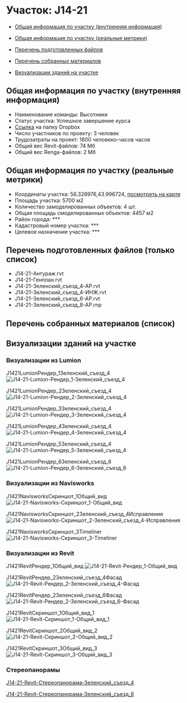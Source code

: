 # Участок: J14-21

* [Общая информация по участку (внутренняя информация)](#Chapter1)

* [Общая информация по участку (реальные метрики)](#Chapter2)

* [Перечень подготовленных файлов](#Chapter3)

* [Перечень собранных материалов](#Chapter4)

* [Визуализации зданий на участке](#Chapter5)

## <a id="Chapter1"></a> Общая информация по участку (внутренняя информация)
+ Наименование команды: Высотники
+ Статус участка: Успешное завершение курса
+ [Ссылка](https://www.dropbox.com/sh/wvvgv1nw1iqred9/AADZIiahqAsV7J7cVA2ZYdOwa/J14_21?dl=0) на папку Dropbox
+ Число участников по проекту: 3 человек
+ Трудозатраты на проект: 1800 человеко-часов часов
+ Общий вес Revit-файлов: 74 Мб
+ Общий вес Renga-файлов: 2 Мб
## <a id="Chapter2"></a> Общая информация по участку (реальные метрики)
+ Координаты участка: 56.328976,43.996724, [посмотреть на карте](https://yandex.ru/maps/47/nizhny-novgorod/?ll=43.996724%2C56.328976&z=19)
+ Площадь участка: 5700 м2
+ Количество замоделированных объектов: 4 шт.
+ Общая площадь смоделированных объектов: 4457 м2
+ Район города: *** 
+ Кадастровый номер участка: *** 
+ Целевое назначение участка: *** 
## <a id="Chapter3"></a> Перечень подготовленных файлов (только список)
+ J14-21-Антураж.rvt
+ J14-21-Генплан.rvt
+ J14-21-Зеленский_съезд_4-АР.rvt
+ J14-21-Зеленский_съезд_4-ИНЖ.rvt
+ J14-21-Зеленский_съезд_6-АР.rvt
+ J14-21-Зеленский_съезд_8-АР.rnp
## <a id="Chapter4"></a> Перечень собранных материалов (список)
## <a id="Chapter5"></a> Визуализации зданий на участке
### Визуализации из Lumion
J1421LumionРендер_1Зеленский_съезд_4
![J14-21-Lumion-Рендер_1-Зеленский_съезд_4](/Images/J14_21/J14-21-Lumion-Рендер_1-Зеленский_съезд_4_Compressed.jpg)

J1421LumionРендер_2Зеленский_съезд_4
![J14-21-Lumion-Рендер_2-Зеленский_съезд_4](/Images/J14_21/J14-21-Lumion-Рендер_2-Зеленский_съезд_4_Compressed.jpg)

J1421LumionРендер_3Зеленский_съезд_4
![J14-21-Lumion-Рендер_3-Зеленский_съезд_4](/Images/J14_21/J14-21-Lumion-Рендер_3-Зеленский_съезд_4_Compressed.jpg)

J1421LumionРендер_4Зеленский_съезд_4
![J14-21-Lumion-Рендер_4-Зеленский_съезд_4](/Images/J14_21/J14-21-Lumion-Рендер_4-Зеленский_съезд_4_Compressed.jpg)

J1421LumionРендер_5Зеленский_съезд_4
![J14-21-Lumion-Рендер_5-Зеленский_съезд_4](/Images/J14_21/J14-21-Lumion-Рендер_5-Зеленский_съезд_4_Compressed.jpg)

J1421LumionРендер_6Зеленский_съезд_6
![J14-21-Lumion-Рендер_6-Зеленский_съезд_6](/Images/J14_21/J14-21-Lumion-Рендер_6-Зеленский_съезд_6_Compressed.jpg)

### Визуализации из Navisworks
J1421NavisworksСкриншот_1Общий_вид
![J14-21-Navisworks-Скриншот_1-Общий_вид](/Images/J14_21/J14-21-Navisworks-Скриншот_1-Общий_вид_Compressed.jpg)

J1421NavisworksСкриншот_2Зеленский_съезд_4Исправления
![J14-21-Navisworks-Скриншот_2-Зеленский_съезд_4-Исправления](/Images/J14_21/J14-21-Navisworks-Скриншот_2-Зеленский_съезд_4-Исправления_Compressed.jpg)

J1421NavisworksСкриншот_3Timeliner
![J14-21-Navisworks-Скриншот_3-Timeliner](/Images/J14_21/J14-21-Navisworks-Скриншот_3-Timeliner_Compressed.jpg)

### Визуализации из Revit
J1421RevitРендер_1Общий_вид
![J14-21-Revit-Рендер_1-Общий_вид](/Images/J14_21/J14-21-Revit-Рендер_1-Общий_вид_Compressed.jpg)

J1421RevitРендер_2Зеленский_съезд_4Фасад
![J14-21-Revit-Рендер_2-Зеленский_съезд_4-Фасад](/Images/J14_21/J14-21-Revit-Рендер_2-Зеленский_съезд_4-Фасад_Compressed.jpg)

J1421RevitРендер_2Зеленский_съезд_6Фасад
![J14-21-Revit-Рендер_2-Зеленский_съезд_6-Фасад](/Images/J14_21/J14-21-Revit-Рендер_2-Зеленский_съезд_6-Фасад_Compressed.jpg)

J1421RevitСкриншот_1Общий_вид_1
![J14-21-Revit-Скриншот_1-Общий_вид_1](/Images/J14_21/J14-21-Revit-Скриншот_1-Общий_вид_1_Compressed.jpg)

J1421RevitСкриншот_2Общий_вид_2
![J14-21-Revit-Скриншот_2-Общий_вид_2](/Images/J14_21/J14-21-Revit-Скриншот_2-Общий_вид_2_Compressed.jpg)

J1421RevitСкриншот_3Общий_вид_3
![J14-21-Revit-Скриншот_3-Общий_вид_3](/Images/J14_21/J14-21-Revit-Скриншот_3-Общий_вид_3_Compressed.jpg)

### Стереопанорамы
[J14-21-Revit-Стереопанорама-Зеленский_съезд_4](https://pano.autodesk.com/pano.html?url=jpgs/b494e17c-b0ae-473b-958f-196cb480ef95&version=2)

[J14-21-Revit-Стереопанорама-Зеленский_съезд_6](https://pano.autodesk.com/pano.html?url=jpgs/a789daa0-a19c-4cce-9f44-f5d3b7900249&version=2)

